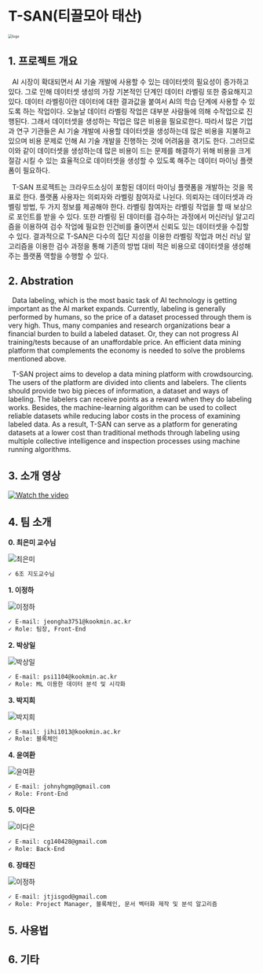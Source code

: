 <!--

# Welcome to GitHub

캡스톤 팀 생성을 축하합니다.

## 팀소개 및 페이지를 꾸며주세요.

- 프로젝트 소개
  - 프로젝트 설치방법 및 데모, 사용방법, 프리뷰등을 readme.md에 작성.
  - Api나 사용방법등 내용이 많을경우 wiki에 꾸미고 링크 추가.

- 팀페이지 꾸미기
  - 프로젝트 소개 및 팀원 소개
  - index.md 예시보고 수정.

- GitHub Pages 리파지토리 Settings > Options > GitHub Pages 
  - Source를 marster branch
  - Theme Chooser에서 태마선택
  - 수정후 팀페이지 확인하여 점검.

**팀페이지 주소** -> https://kookmin-sw.github.io/ '{{자신의 리파지토리 아이디}}'

**예시)** 2020년 0조  https://kookmin-sw.github.io/capstone-2020-0/


## 내용에 아래와 같은 내용들을 추가하세요.

-->

# T-SAN(티끌모아 태산)

<img src="img/logo.png" alt="logo" style="zoom:50%;" />

## 1. 프로젝트 개요
&nbsp;&nbsp;AI 시장이 확대되면서 AI 기술 개발에 사용할 수 있는 데이터셋의 필요성이 증가하고 있다. 그로 인해 데이터셋 생성의 가장 기본적인 단계인 데이터 라벨링 또한 중요해지고 있다. 데이터 라벨링이란 데이터에 대한 결과값을 붙여서 AI의 학습 단계에 사용할 수 있도록 하는 작업이다. 오늘날 데이터 라벨링 작업은 대부분 사람들에 의해 수작업으로 진행된다. 그래서 데이터셋을 생성하는 작업은 많은 비용을 필요로한다. 따라서 많은 기업과 연구 기관들은 AI 기술 개발에 사용할 데이터셋을 생성하는데 많은 비용을 지불하고 있으며 비용 문제로 인해 AI 기술 개발을 진행하는 것에 어려움을 겪기도 한다. 그러므로 이와 같이 데이터셋을 생성하는데 많은 비용이 드는 문제를 해결하기 위해 비용을 크게 절감 시킬 수 있는 효율적으로 데이터셋을 생성할 수 있도록 해주는 데이터 마이닝 플랫폼이 필요하다.

&nbsp;&nbsp;T-SAN 프로젝트는 크라우드소싱이 포함된 데이터 마이닝 플랫폼을 개발하는 것을 목표로 한다. 플랫폼 사용자는 의뢰자와 라벨링 참여자로 나뉜다. 의뢰자는 데이터셋과 라벨링 방법, 두 가지 정보를 제공해야 한다. 라벨링 참여자는 라벨링 작업을 할 때 보상으로 포인트를 받을 수 있다. 또한 라벨링 된 데이터를 검수하는 과정에서 머신러닝 알고리즘을 이용하여 검수 작업에 필요한 인건비를 줄이면서 신뢰도 있는 데이터셋을 수집할 수 있다. 결과적으로 T-SAN은 다수의 집단 지성을 이용한 라벨링 작업과 머신 러닝 알고리즘을 이용한 검수 과정을 통해 기존의 방법 대비 적은 비용으로 데이터셋을 생성해주는 플랫폼 역할을 수행할 수 있다.

## 2. Abstration
&nbsp;&nbsp;Data labeling, which is the most basic task of AI technology is getting important as the AI market expands. Currently, labeling is generally performed by humans, so the price of a dataset processed through them is very high. Thus, many companies and research organizations bear a financial burden to build a labeled dataset. Or, they can not progress AI training/tests because of an unaffordable price. An efficient data mining platform that complements the economy is needed to solve the problems mentioned above.

&nbsp;&nbsp;T-SAN project aims to develop a data mining platform with crowdsourcing. The users of the platform are divided into clients and labelers. The clients should provide two big pieces of information, a dataset and ways of labeling. The labelers can receive points as a reward when they do labeling works. Besides,  the machine-learning algorithm can be used to collect reliable datasets while reducing labor costs in the process of examining labeled data. As a result, T-SAN can serve as a platform for generating datasets at a lower cost than traditional methods through labeling using multiple collective intelligence and inspection processes using machine running algorithms.

## 3. 소개 영상

[![Watch the video](https://raw.githubusercontent.com/kookmin-sw/capstone-2020-6/master/youtube.png)](https://youtu.be/zOQfu3Gawzw)

## 4. 팀 소개

**0. 최은미 교수님**

<img src="img/최은미.png" alt="최은미" />

```markdown
✓ 6조 지도교수님
```

**1. 이정하**

<img src="img/이정하.png" alt="이정하" />

```markdown
✓ E-mail: jeongha3751@kookmin.ac.kr
✓ Role: 팀장, Front-End
```

**2. 박상일**

<img src="img/박상일.png" alt="박상일" />

```markdown
✓ E-mail: psi1104@kookmin.ac.kr
✓ Role: ML 이용한 데이터 분석 및 시각화
```


**3. 박지희**

<img src="img/박지희.png" alt="박지희" />

```markdown
✓ E-mail: jihi1013@kookmin.ac.kr
✓ Role: 블록체인
```

**4. 윤여환**

<img src="img/윤여환.png" alt="윤여환" />

```markdown
✓ E-mail: johnyhgmg@gmail.com
✓ Role: Front-End
```

**5. 이다은**

<img src="img/이다은.png" alt="이다은" />

```markdown
✓ E-mail: cg140428@gmail.com
✓ Role: Back-End
```

**6. 장태진**

<img src="img/장태진.png" alt="이정하" />

```markdown
✓ E-mail: jtjisgod@gmail.com
✓ Role: Project Manager, 블록체인, 문서 벡터화 제작 및 분석 알고리즘
```

## 5. 사용법

<!-- 소스코드제출시 설치법이나 사용법을 작성하세요. -->

## 6. 기타

<!-- 추가적인 내용은 자유롭게 작성하세요. -->

<!-- ## Markdown을 사용하여 내용꾸미기

Markdown은 작문을 스타일링하기위한 가볍고 사용하기 쉬운 구문입니다. 여기에는 다음을위한 규칙이 포함됩니다.

```markdown
Syntax highlighted code block

# Header 1
## Header 2
### Header 3

- Bulleted
- List

1. Numbered
2. List

**Bold** and _Italic_ and `Code` text

[Link](url) and ![Image](src)
```

자세한 내용은 [GitHub Flavored Markdown](https://guides.github.com/features/mastering-markdown/).

### Support or Contact

readme 파일 생성에 추가적인 도움이 필요하면 [도움말](https://help.github.com/articles/about-readmes/) 이나 [contact support](https://github.com/contact) 을 이용하세요. -->
